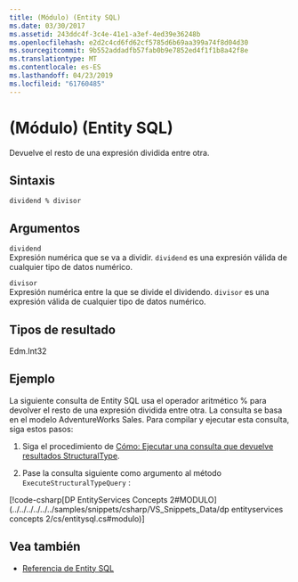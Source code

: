 ```yaml
---
title: (Módulo) (Entity SQL)
ms.date: 03/30/2017
ms.assetid: 243ddc4f-3c4e-41e1-a3ef-4ed39e36248b
ms.openlocfilehash: e2d2c4cd6fd62cf5785d6b69aa399a74f8d04d30
ms.sourcegitcommit: 9b552addadfb57fab0b9e7852ed4f1f1b8a42f8e
ms.translationtype: MT
ms.contentlocale: es-ES
ms.lasthandoff: 04/23/2019
ms.locfileid: "61760485"
---
```

# <a name="modulo-entity-sql"></a>(Módulo) (Entity SQL)
Devuelve el resto de una expresión dividida entre otra.  
  
## <a name="syntax"></a>Sintaxis  
  
```  
dividend % divisor  
```  
  
## <a name="arguments"></a>Argumentos  
 `dividend`  
 Expresión numérica que se va a dividir. `dividend` es una expresión válida de cualquier tipo de datos numérico.  
  
 `divisor`  
 Expresión numérica entre la que se divide el dividendo. `divisor` es una expresión válida de cualquier tipo de datos numérico.  
  
## <a name="result-types"></a>Tipos de resultado  
 Edm.Int32  
  
## <a name="example"></a>Ejemplo  
 La siguiente consulta de Entity SQL usa el operador aritmético % para devolver el resto de una expresión dividida entre otra. La consulta se basa en el modelo AdventureWorks Sales. Para compilar y ejecutar esta consulta, siga estos pasos:  
  
1. Siga el procedimiento de [Cómo: Ejecutar una consulta que devuelve resultados StructuralType](../../../../../../docs/framework/data/adonet/ef/how-to-execute-a-query-that-returns-structuraltype-results.md).  
  
2. Pase la consulta siguiente como argumento al método `ExecuteStructuralTypeQuery` :  
  
 [!code-csharp[DP EntityServices Concepts 2#MODULO](../../../../../../samples/snippets/csharp/VS_Snippets_Data/dp entityservices concepts 2/cs/entitysql.cs#modulo)]  
  
## <a name="see-also"></a>Vea también

- [Referencia de Entity SQL](../../../../../../docs/framework/data/adonet/ef/language-reference/entity-sql-reference.md)
